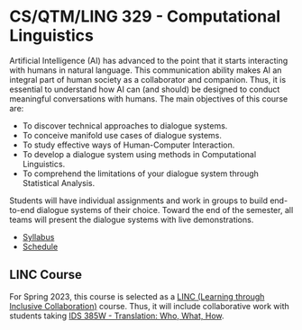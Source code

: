 CS/QTM/LING 329 - Computational Linguistics
=====

Artificial Intelligence (AI) has advanced to the point that it starts interacting with humans in natural language.
This communication ability makes AI an integral part of human society as a collaborator and companion.
Thus, it is essential to understand how AI can (and should) be designed to conduct meaningful conversations with humans.
The main objectives of this course are:

* To discover technical approaches to dialogue systems.
* To conceive manifold use cases of dialogue systems.
* To study effective ways of Human-Computer Interaction.
* To develop a dialogue system using methods in Computational Linguistics.
* To comprehend the limitations of your dialogue system through Statistical Analysis.

Students will have individual assignments and work in groups to build end-to-end dialogue systems of their choice. 
Toward the end of the semester, all teams will present the dialogue systems with live demonstrations.

* [Syllabus](docs/syllabus.md)
* [Schedule](docs/schedule.md)

## LINC Course

For Spring 2023, this course is selected as a [LINC (Learning through Inclusive Collaboration)](http://ila.emory.edu/initiatives/linc-courses/) course.
Thus, it will include collaborative work with students taking [IDS 385W - Translation: Who, What, How](docs/linc/syllabus-2023s.md).
 